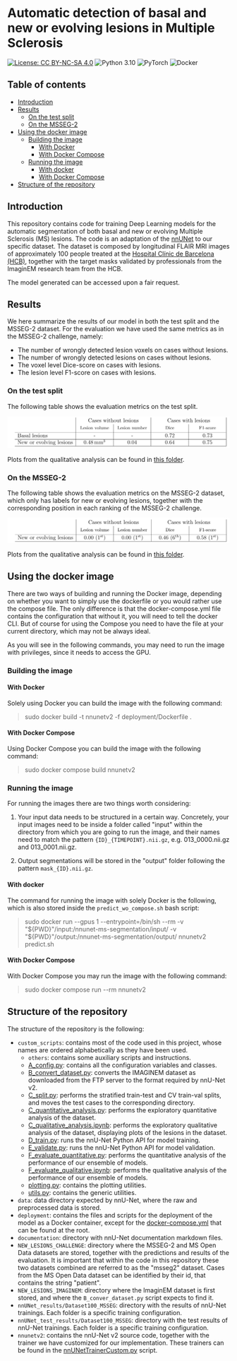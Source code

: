 ﻿# Automatic detection of basal and new or evolving lesions in Multiple Sclerosis
[![License: CC BY-NC-SA 4.0](https://licensebuttons.net/l/by-nc-sa/4.0/88x31.png)](https://creativecommons.org/licenses/by-nc-sa/4.0/)
![Python 3.10](https://img.shields.io/badge/python-3.10-blue.svg?style=for-the-badge&logo=python&logoColor=ffdd54&labelColor=blue&color=gray)
![PyTorch](https://img.shields.io/badge/PyTorch-%23EE4C2C.svg?style=for-the-badge&logo=PyTorch&logoColor=white)
![Docker](https://img.shields.io/badge/docker-%230db7ed.svg?style=for-the-badge&logo=docker&logoColor=white)

## Table of contents
<!-- TOC -->
* [Introduction](#introduction)
* [Results](#results)
  * [On the test split](#on-the-test-split)
  * [On the MSSEG-2](#on-the-msseg-2)
* [Using the docker image](#using-the-docker-image)
  * [Building the image](#building-the-image)
    * [With Docker](#with-docker)
    * [With Docker Compose](#with-docker-compose)
  * [Running the image](#running-the-image)
    * [With docker](#with-docker-1)
    * [With Docker Compose](#with-docker-compose-1)
* [Structure of the repository](#structure-of-the-repository)
<!-- TOC -->

## Introduction

This repository contains code for training Deep Learning models
for the automatic segmentation of both basal and new or evolving Multiple Sclerosis (MS) lesions.
The code is an adaptation of the [nnUNet](https://github.com/MIC-DKFZ/nnUNet) to our specific dataset.
The dataset is composed by longitudinal FLAIR MRI images of approximately 100 people treated at
the [Hospital Clínic de Barcelona (HCB)](https://www.clinicbarcelona.org/),
together with the target masks validated by professionals from the ImaginEM research team from the HCB.

The model generated can be accessed upon a fair request.

## Results

We here summarize the results of our model in both the test split and the MSSEG-2 dataset.
For the evaluation we have used the same metrics as in the MSSEG-2 challenge, 
namely:
+ The number of wrongly detected lesion voxels on cases without lesions.
+ The number of wrongly detected lesions on cases without lesions.
+ The voxel level Dice-score on cases with lesions.
+ The lesion level F1-score on cases with lesions.

### On the test split
The following table shows the evaluation metrics on the test split.

![results_table.png](nnUNet_test_results/Dataset100_MSSEG/results_table.png)

Plots from the qualitative analysis can be found in [this folder](nnUNet_test_results/Dataset100_MSSEG/nnUNetTrainerExtremeOversamplingEarlyStoppingLowLR__nnUNetPlans__3d_fullres/Analysis).

### On the MSSEG-2
The following table shows the evaluation metrics on the MSSEG-2 dataset, 
which only has labels for new or evolving lesions, 
together with the corresponding position in each ranking of the MSSEG-2 challenge.

![MSSEG2_results_table.png](NEW_LESIONS_CHALLENGE/MSSEG2_results_table.png)

Plots from the qualitative analysis can be found in [this folder](NEW_LESIONS_CHALLENGE/Analysis).
## Using the docker image

There are two ways of building and running the Docker image,
depending on whether you want to simply use the dockerfile
or you would rather use the compose file.
The only difference is that the docker-compose.yml file contains
the configuration that without it,
you will need to tell the docker CLI.
But of course for using the Compose you need to have the file at your current directory,
which may not be always ideal.

As you will see in the following commands,
you may need to run the image with privileges,
since it needs to access the GPU.

### Building the image

#### With Docker

Solely using Docker you can build the image with the following command:

> sudo docker build -t nnunetv2 -f deployment/Dockerfile .

#### With Docker Compose

Using Docker Compose you can build the image with the following command:

> sudo docker compose build nnunetv2

### Running the image

For running the images there are two things worth considering:

1. Your input data needs to be structured in a certain way.
   Concretely, your input images need to be inside a folder called "input"
   within the directory from which you are going to run the image,
   and their names need to match the pattern `{ID}_{TIMEPOINT}.nii.gz`,
   e.g. 013_0000.nii.gz and 013_0001.nii.gz.

2. Output segmentations will be stored in the "output" folder following the pattern `mask_{ID}.nii.gz`.

#### With docker

The command for running the image with solely Docker is the following,
which is also stored inside the `predict_wo_compose.sh` bash script:

> sudo docker run --gpus 1 --entrypoint=/bin/sh --rm
> -v "${PWD}"/input:/nnunet-ms-segmentation/input/
> -v "${PWD}"/output:/nnunet-ms-segmentation/output/
> nnunetv2 predict.sh

#### With Docker Compose

With Docker Compose you may run the image with the following command:

> sudo docker compose run --rm nnunetv2

## Structure of the repository

The structure of the repository is the following:

+ `custom_scripts`: contains most of the code used in this project,
  whose names are ordered alphabetically as they have been used.
    - `others`: contains some auxiliary scripts and instructions.
    - [A_config.py](custom_scripts/A_config.py): contains all the configuration variables and classes.
    - [B_convert_dataset.py](custom_scripts/B_convert_dataset.py): converts the IMAGINEM dataset as downloaded
      from the FTP server to the format required by nnU-Net v2.
    - [C_split.py](custom_scripts/C_split.py): performs the stratified train-test and CV train-val splits,
      and moves the test cases to the corresponding directory.
    - [C_quantitative_analysis.py](custom_scripts/C_quantitative_analysis.py): performs the exploratory
      quantitative analysis of the dataset.
    - [C_qualitative_analysis.ipynb](custom_scripts/C_qualitative_analysis.ipynb): performs the exploratory
      qualitative analysis of the dataset,
      displaying plots of the lesions in the dataset.
    - [D_train.py](custom_scripts/D_train.py): runs the nnU-Net Python API for model training.
    - [E_validate.py](custom_scripts/E_validate.py): runs the nnU-Net Python API for model validation.
    - [F_evaluate_quantitative.py](custom_scripts/F_evaluate_quantitative.py): performs the quantitative analysis
      of the performance of our ensemble of models.
    - [F_evaluate_qualitative.ipynb](custom_scripts/F_evaluate_qualitative.ipynb): performs the qualitative
      analysis of the performance of our ensemble of models.
    - [plotting.py](custom_scripts/plotting.py): contains the plotting utilities.
    - [utils.py](custom_scripts/utils.py): contains the generic utilities.
+ `data`: data directory expected by nnU-Net, where the raw and preprocessed data is stored.
+ `deployment`: contains the files and scripts for the deployment of the model as a Docker container, 
  except for the [docker-compose.yml](docker-compose.yml) that can be found at the root.
+ `documentation`: directory with nnU-Net documentation markdown files.
+ `NEW_LESIONS_CHALLENGE`: directory where the MSSEG-2 and MS Open Data datasets are stored,
  together with the predictions and results of the evaluation.
  It is important that within the code in this repository
  these two datasets combined are referred to as the "msseg2" dataset.
  Cases from the MS Open Data dataset can be identified by their id,
  that contains the string "patient".
+ `NEW_LESIONS_IMAGINEM`: directory where the ImaginEM dataset is first stored,
  and where the `B_conver_dataset.py` script expects to find it.
+ `nnUNet_results/Dataset100_MSSEG`: directory with the results of nnU-Net trainings. Each folder is a specific training
  configuration.
+ `nnUNet_test_results/Dataset100_MSSEG`: directory with the test results of nnU-Net trainings. Each folder is a
  specific training configuration.
+ `nnunetv2`: contains the nnU-Net v2 source code, together with the trainer we have customized for our implementation.
  These trainers can be found in the [nnUNetTrainerCustom.py](nnunetv2/training/nnUNetTrainer/variants/0_OURS/nnUNetTrainerCustom.py) script.
